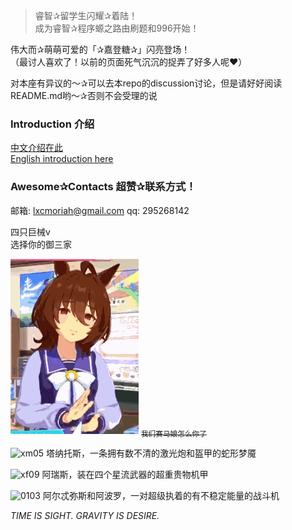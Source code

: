 <!---
JesterRomut/JesterRomut is a ✨ special ✨ repository because its `README.md` (this file) appears on your GitHub profile.
You can click the Preview link to take a look at your changes.
--->
> 睿智✰留学生闪耀✰着陆！<br>
> 成为睿智✰程序螈之路由刷题和996开始！


伟大而✰萌萌可爱的「✰嘉登糖✰」闪亮登场！<br>
（最讨人喜欢了！以前的页面死气沉沉的捉弄了好多人呢♥）

对本座有异议的～✰可以去本repo的discussion讨论，但是请好好阅读README.md哟～✰否则不会受理的说

### Introduction 介绍

[中文介绍在此](Introduction/Intro_zh.md)
<br>
[English introduction here](Introduction/Intro_en.md)


### Awesome✰Contacts 超赞✰联系方式！
邮箱: lxcmoriah@gmail.com
qq: 295268142

四只巨械v
<br>选择你的御三家<br>

![宝可梦博士之爱丽嘉登\.gif](AgnesTachyon.GIF "宝可梦博士之爱丽嘉登\.gif")
~~<sub>我们赛马娘怎么你了</sub>~~

![xm05](https://calamitymod.wiki.gg/images/c/c2/Thanatos_Selection_Icon.png "xm05.png") 塔纳托斯，一条拥有数不清的激光炮和盔甲的蛇形梦魇
<br>

![xf09](https://calamitymod.wiki.gg/images/1/18/Ares_Selection_Icon.png "xf09.png") 阿瑞斯，装在四个星流武器的超重贵物机甲
<br>

![0103](https://calamitymod.wiki.gg/images/6/69/Artemis_and_Apollo_Selection_Icon.png "0103.png") 阿尔忒弥斯和阿波罗，一对超级执着的有不稳定能量的战斗机
<br>

*TIME IS SIGHT. GRAVITY IS DESIRE.*
